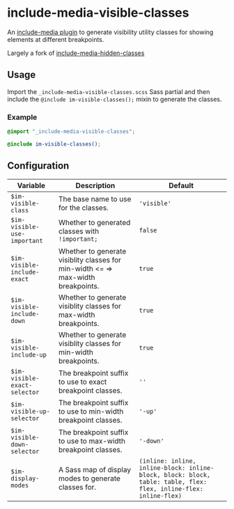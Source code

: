 # include-media-visible-classes

An [include-media plugin](https://github.com/eduardoboucas/include-media) to generate visibility utility classes for showing elements at different breakpoints.

Largely a fork of [include-media-hidden-classes](https://github.com/eduardoboucas/include-media-hidden-classes)

## Usage

Import the `_include-media-visible-classes.scss` Sass partial and then include the `@include im-visible-classes();` mixin to generate the classes.

### Example

```scss
@import "_include-media-visible-classes";

@include im-visible-classes();
```

## Configuration

| Variable                     | Description                                                                      | Default                                                                                                          |
| ---------------------------- | -------------------------------------------------------------------------------- | ---------------------------------------------------------------------------------------------------------------- |
| `$im-visible-class`          | The base name to use for the classes.                                            | `'visible'`                                                                                                      |
| `$im-visible-use-important`  | Whether to generated classes with `!important;`                                  | `false`                                                                                                          |
| `$im-visible-include-exact`  | Whether to generate visiblity classes for min-width <= => max-width breakpoints. | `true`                                                                                                           |
| `$im-visible-include-down`   | Whether to generate visiblity classes for max-width breakpoints.                 | `true`                                                                                                           |
| `$im-visible-include-up`     | Whether to generate visiblity classes for min-width breakpoints.                 | `true`                                                                                                           |
| `$im-visible-exact-selector` | The breakpoint suffix to use to exact breakpoint classes.                        | `''`                                                                                                             |
| `$im-visible-up-selector`    | The breakpoint suffix to use to min-width breakpoint classes.                    | `'-up'`                                                                                                          |
| `$im-visible-down-selector`  | The breakpoint suffix to use to max-width breakpoint classes.                    | `'-down'`                                                                                                        |
| `$im-display-modes`          | A Sass map of display modes to generate classes for.                             | `(inline: inline, inline-block: inline-block, block: block, table: table, flex: flex, inline-flex: inline-flex)` |
